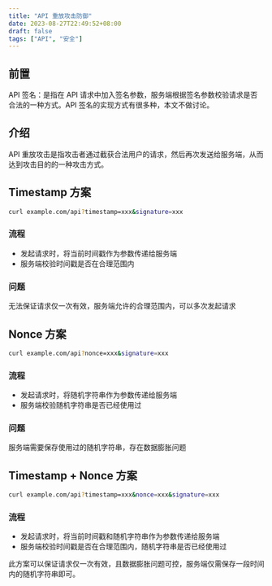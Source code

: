 ```yaml
---
title: "API 重放攻击防御"
date: 2023-08-27T22:49:52+08:00
draft: false
tags: ["API", "安全"]
---
```


## 前置

API 签名：是指在 API 请求中加入签名参数，服务端根据签名参数校验请求是否合法的一种方式。API 签名的实现方式有很多种，本文不做讨论。

## 介绍

API 重放攻击是指攻击者通过截获合法用户的请求，然后再次发送给服务端，从而达到攻击目的的一种攻击方式。

## Timestamp 方案

```bash
curl example.com/api?timestamp=xxx&signature=xxx
```

### 流程

- 发起请求时，将当前时间戳作为参数传递给服务端
- 服务端校验时间戳是否在合理范围内

### 问题

无法保证请求仅一次有效，服务端允许的合理范围内，可以多次发起请求

## Nonce 方案

```bash
curl example.com/api?nonce=xxx&signature=xxx
```

### 流程

- 发起请求时，将随机字符串作为参数传递给服务端
- 服务端校验随机字符串是否已经使用过

### 问题

服务端需要保存使用过的随机字符串，存在数据膨胀问题

## Timestamp + Nonce 方案

```bash
curl example.com/api?timestamp=xxx&nonce=xxx&signature=xxx
```

### 流程

- 发起请求时，将当前时间戳和随机字符串作为参数传递给服务端
- 服务端校验时间戳是否在合理范围内，随机字符串是否已经使用过

此方案可以保证请求仅一次有效，且数据膨胀问题可控，服务端仅需保存一段时间内的随机字符串即可。
